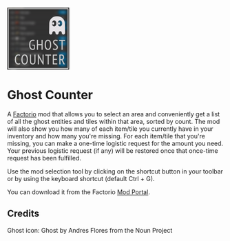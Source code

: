 ![Mod thumbnail](/thumbnail.png)

# Ghost Counter

A [Factorio](https://factorio.com) mod that allows you to select an area and conveniently get a list
of all the ghost entities and tiles within that area, sorted by count. The mod will also show you
how many of each item/tile you currently have in your inventory and how many you're missing. For
each item/tile that you're missing, you can make a one-time logistic request for the amount you
need. Your previous logistic request (if any) will be restored once that once-time request has been
fulfilled.

Use the mod selection tool by clicking on the shortcut button in your toolbar or by using the
keyboard shortcut (default Ctrl + G).

You can download it from the Factorio
[Mod Portal](https://mods.factorio.com/mod/ghost-counter).

## Credits

Ghost icon: Ghost by Andres Flores from the Noun Project
